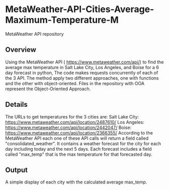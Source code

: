 # MetaWeather-API-Cities-Average-Maximum-Temperature-M
MetaWeather API repository
## Overview
Using the MetaWeather API ( https://www.metaweather.com/api/)  to find the average max temperature in Salt Lake City, Los Angeles, and Boise for a 6 day forecast
in python,  The code  makes requests concurrently  of each of the 3 API. The method apply two different approaches, one with functions and the other with object-oriented. Files in the repository with OOA represent the Object-Oriented Approach.
## Details
The URLs to get temperatures for the 3 cities are:
Salt Lake City: https://www.metaweather.com/api/location/2487610/
Los Angeles: https://www.metaweather.com/api/location/2442047/
Boise: https://www.metaweather.com/api/location/2366355/
According to the MetaWeather API each one of these API calls will return a field called "consolidated_weather". It contains a weather forecast for the city for each day including today and the next 5 days. Each forecast includes a field called "max_temp" that is the max temperature for that forecasted day. 
## Output
A simple display of  each city with the calculated average max_temp.
